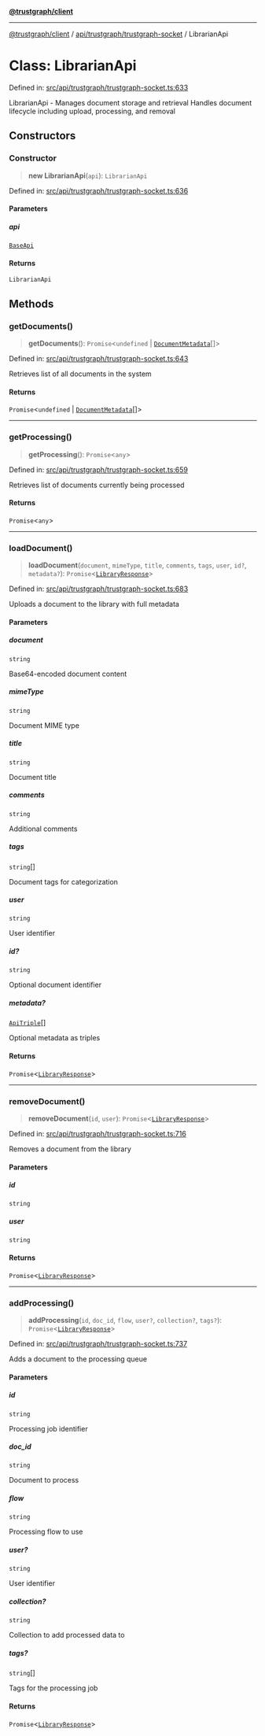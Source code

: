 [**@trustgraph/client**](../../../../README.md)

***

[@trustgraph/client](../../../../README.md) / [api/trustgraph/trustgraph-socket](../README.md) / LibrarianApi

# Class: LibrarianApi

Defined in: [src/api/trustgraph/trustgraph-socket.ts:633](https://github.com/trustgraph-ai/trustgraph-ts-client/blob/edcc8c01cf9c2f58c76719d5d2aa7058546360d9/src/api/trustgraph/trustgraph-socket.ts#L633)

LibrarianApi - Manages document storage and retrieval
Handles document lifecycle including upload, processing, and removal

## Constructors

### Constructor

> **new LibrarianApi**(`api`): `LibrarianApi`

Defined in: [src/api/trustgraph/trustgraph-socket.ts:636](https://github.com/trustgraph-ai/trustgraph-ts-client/blob/edcc8c01cf9c2f58c76719d5d2aa7058546360d9/src/api/trustgraph/trustgraph-socket.ts#L636)

#### Parameters

##### api

[`BaseApi`](BaseApi.md)

#### Returns

`LibrarianApi`

## Methods

### getDocuments()

> **getDocuments**(): `Promise`\<`undefined` \| [`DocumentMetadata`](../../../../index/interfaces/DocumentMetadata.md)[]\>

Defined in: [src/api/trustgraph/trustgraph-socket.ts:643](https://github.com/trustgraph-ai/trustgraph-ts-client/blob/edcc8c01cf9c2f58c76719d5d2aa7058546360d9/src/api/trustgraph/trustgraph-socket.ts#L643)

Retrieves list of all documents in the system

#### Returns

`Promise`\<`undefined` \| [`DocumentMetadata`](../../../../index/interfaces/DocumentMetadata.md)[]\>

***

### getProcessing()

> **getProcessing**(): `Promise`\<`any`\>

Defined in: [src/api/trustgraph/trustgraph-socket.ts:659](https://github.com/trustgraph-ai/trustgraph-ts-client/blob/edcc8c01cf9c2f58c76719d5d2aa7058546360d9/src/api/trustgraph/trustgraph-socket.ts#L659)

Retrieves list of documents currently being processed

#### Returns

`Promise`\<`any`\>

***

### loadDocument()

> **loadDocument**(`document`, `mimeType`, `title`, `comments`, `tags`, `user`, `id?`, `metadata?`): `Promise`\<[`LibraryResponse`](../../../../index/interfaces/LibraryResponse.md)\>

Defined in: [src/api/trustgraph/trustgraph-socket.ts:683](https://github.com/trustgraph-ai/trustgraph-ts-client/blob/edcc8c01cf9c2f58c76719d5d2aa7058546360d9/src/api/trustgraph/trustgraph-socket.ts#L683)

Uploads a document to the library with full metadata

#### Parameters

##### document

`string`

Base64-encoded document content

##### mimeType

`string`

Document MIME type

##### title

`string`

Document title

##### comments

`string`

Additional comments

##### tags

`string`[]

Document tags for categorization

##### user

`string`

User identifier

##### id?

`string`

Optional document identifier

##### metadata?

[`ApiTriple`](../../../../index/interfaces/ApiTriple.md)[]

Optional metadata as triples

#### Returns

`Promise`\<[`LibraryResponse`](../../../../index/interfaces/LibraryResponse.md)\>

***

### removeDocument()

> **removeDocument**(`id`, `user`): `Promise`\<[`LibraryResponse`](../../../../index/interfaces/LibraryResponse.md)\>

Defined in: [src/api/trustgraph/trustgraph-socket.ts:716](https://github.com/trustgraph-ai/trustgraph-ts-client/blob/edcc8c01cf9c2f58c76719d5d2aa7058546360d9/src/api/trustgraph/trustgraph-socket.ts#L716)

Removes a document from the library

#### Parameters

##### id

`string`

##### user

`string`

#### Returns

`Promise`\<[`LibraryResponse`](../../../../index/interfaces/LibraryResponse.md)\>

***

### addProcessing()

> **addProcessing**(`id`, `doc_id`, `flow`, `user?`, `collection?`, `tags?`): `Promise`\<[`LibraryResponse`](../../../../index/interfaces/LibraryResponse.md)\>

Defined in: [src/api/trustgraph/trustgraph-socket.ts:737](https://github.com/trustgraph-ai/trustgraph-ts-client/blob/edcc8c01cf9c2f58c76719d5d2aa7058546360d9/src/api/trustgraph/trustgraph-socket.ts#L737)

Adds a document to the processing queue

#### Parameters

##### id

`string`

Processing job identifier

##### doc\_id

`string`

Document to process

##### flow

`string`

Processing flow to use

##### user?

`string`

User identifier

##### collection?

`string`

Collection to add processed data to

##### tags?

`string`[]

Tags for the processing job

#### Returns

`Promise`\<[`LibraryResponse`](../../../../index/interfaces/LibraryResponse.md)\>
